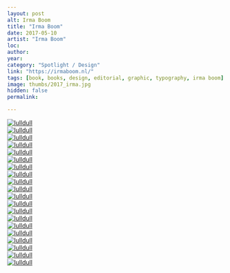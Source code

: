 ```yaml
---
layout: post
alt: Irma Boom
title: "Irma Boom"
date: 2017-05-10
artist: "Irma Boom"
loc: 
author: 
year: 
category: "Spotlight / Design"
link: "https://irmaboom.nl/"
tags: [book, books, design, editorial, graphic, typography, irma boom]
image: thumbs/2017_irma.jpg
hidden: false
permalink:

---
```




<div class="post_image">
	<a href="{{ site.baseurl }}/images/posts/2017_irma/001.jpg" target="_blank">
	<img src="{{ site.baseurl }}/images/posts/2017_irma/001.jpg" alt="lulldull"></a>
</div>

<div class="post_image">
	<a href="{{ site.baseurl }}/images/posts/2017_irma/002.jpg" target="_blank">
	<img src="{{ site.baseurl }}/images/posts/2017_irma/002.jpg" alt="lulldull"></a>
</div>

<div class="post_image">
	<a href="{{ site.baseurl }}/images/posts/2017_irma/003.jpg" target="_blank">
	<img src="{{ site.baseurl }}/images/posts/2017_irma/003.jpg" alt="lulldull"></a>
</div>

<div class="post_image">
	<a href="{{ site.baseurl }}/images/posts/2017_irma/004.jpg" target="_blank">
	<img src="{{ site.baseurl }}/images/posts/2017_irma/004.jpg" alt="lulldull"></a>
</div>

<div class="post_image">
	<a href="{{ site.baseurl }}/images/posts/2017_irma/005.jpg" target="_blank">
	<img src="{{ site.baseurl }}/images/posts/2017_irma/005.jpg" alt="lulldull"></a>
</div>

<div class="post_image">
	<a href="{{ site.baseurl }}/images/posts/2017_irma/006.jpg" target="_blank">
	<img src="{{ site.baseurl }}/images/posts/2017_irma/006.jpg" alt="lulldull"></a>
</div>

<div class="post_image">
	<a href="{{ site.baseurl }}/images/posts/2017_irma/007.jpg" target="_blank">
	<img src="{{ site.baseurl }}/images/posts/2017_irma/007.jpg" alt="lulldull"></a>
</div>

<div class="post_image">
	<a href="{{ site.baseurl }}/images/posts/2017_irma/008.jpg" target="_blank">
	<img src="{{ site.baseurl }}/images/posts/2017_irma/008.jpg" alt="lulldull"></a>
</div>

<div class="post_image">
	<a href="{{ site.baseurl }}/images/posts/2017_irma/009.jpg" target="_blank">
	<img src="{{ site.baseurl }}/images/posts/2017_irma/009.jpg" alt="lulldull"></a>
</div>

<div class="post_image">
	<a href="{{ site.baseurl }}/images/posts/2017_irma/010.jpg" target="_blank">
	<img src="{{ site.baseurl }}/images/posts/2017_irma/010.jpg" alt="lulldull"></a>
</div>

<div class="post_image">
	<a href="{{ site.baseurl }}/images/posts/2017_irma/011.jpg" target="_blank">
	<img src="{{ site.baseurl }}/images/posts/2017_irma/011.jpg" alt="lulldull"></a>
</div>

<div class="post_image">
	<a href="{{ site.baseurl }}/images/posts/2017_irma/012.jpg" target="_blank">
	<img src="{{ site.baseurl }}/images/posts/2017_irma/012.jpg" alt="lulldull"></a>
</div>

<div class="post_image">
	<a href="{{ site.baseurl }}/images/posts/2017_irma/013.jpg" target="_blank">
	<img src="{{ site.baseurl }}/images/posts/2017_irma/013.jpg" alt="lulldull"></a>
</div>

<div class="post_image">
	<a href="{{ site.baseurl }}/images/posts/2017_irma/014.jpg" target="_blank">
	<img src="{{ site.baseurl }}/images/posts/2017_irma/014.jpg" alt="lulldull"></a>
</div>

<div class="post_image">
	<a href="{{ site.baseurl }}/images/posts/2017_irma/015.jpg" target="_blank">
	<img src="{{ site.baseurl }}/images/posts/2017_irma/015.jpg" alt="lulldull"></a>
</div>

<div class="post_image">
	<a href="{{ site.baseurl }}/images/posts/2017_irma/016.jpg" target="_blank">
	<img src="{{ site.baseurl }}/images/posts/2017_irma/016.jpg" alt="lulldull"></a>
</div>

<div class="post_image">
	<a href="{{ site.baseurl }}/images/posts/2017_irma/017.jpg" target="_blank">
	<img src="{{ site.baseurl }}/images/posts/2017_irma/017.jpg" alt="lulldull"></a>
</div>

<div class="post_image">
	<a href="{{ site.baseurl }}/images/posts/2017_irma/018.jpg" target="_blank">
	<img src="{{ site.baseurl }}/images/posts/2017_irma/018.jpg" alt="lulldull"></a>
</div>

<div class="post_image">
	<a href="{{ site.baseurl }}/images/posts/2017_irma/019.jpg" target="_blank">
	<img src="{{ site.baseurl }}/images/posts/2017_irma/019.jpg" alt="lulldull"></a>
</div>

<div class="post_image">
	<a href="{{ site.baseurl }}/images/posts/2017_irma/020.jpg" target="_blank">
	<img src="{{ site.baseurl }}/images/posts/2017_irma/020.jpg" alt="lulldull"></a>
</div>